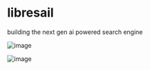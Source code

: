 # libresail
building the next gen ai powered search engine



![image](https://github.com/user-attachments/assets/daba048b-d7d4-4e0e-ae46-96dc11a26424)


![image](https://github.com/user-attachments/assets/81b2cada-8694-44ca-86ac-4947b21a0f56)
